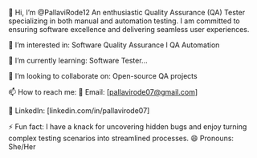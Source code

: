 👋 Hi, I’m @PallaviRode12
An enthusiastic Quality Assurance (QA) Tester specializing in both manual and automation testing. I am committed to ensuring software excellence and delivering seamless user experiences.

👀 I’m interested in:
Software Quality Assurance l QA Automation 

🌱 I’m currently learning: Software Tester...

💞️ I’m looking to collaborate on:
Open-source QA projects

📫 How to reach me:
📧 Email: [pallavirode07@gmail.com]

🔗 LinkedIn: [linkedin.com/in/pallavirode07]

⚡ Fun fact:
I have a knack for uncovering hidden bugs and enjoy turning complex testing scenarios into streamlined processes.
😄 Pronouns:
She/Her




